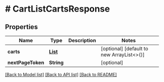 # # CartListCartsResponse


## Properties 


Name | Type | Description | Notes
------------ | ------------- | ------------- | -------------
**carts**| [**List<CartCartData>**](CartCartData.md) |   | [optional] [default to new ArrayList<>()]
**nextPageToken**| **String** |   | [optional]


[[Back to Model list]](../../README.md#models) [[Back to API list]](../../README.md#endpoints) [[Back to README]](../../README.md)

